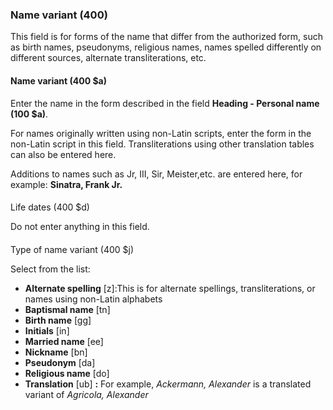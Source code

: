 ### **Name variant (400)**

This field is for forms of the name that differ from the authorized form, such as birth names, pseudonyms, religious names, names spelled differently on different sources, alternate transliterations, etc.

#### Name variant (400 $a)

Enter the name in the form described in the field **Heading - Personal name (100 $a)**.

For names originally written using non-Latin scripts, enter the form in the non-Latin script in this field. Transliterations using other translation tables can also be entered here.

Additions to names such as Jr, III, Sir, Meister,etc. are entered here, for example: **Sinatra, Frank Jr.**

####
Life dates (400 $d)

Do not enter anything in this field.

####
Type of name variant (400 $j)

Select from the list:

- **Alternate spelling** [z]:This is for alternate spellings, transliterations, or names using non-Latin alphabets
- **Baptismal name** [tn]
- **Birth name** [gg]
- **Initials** [in]
- **Married name** [ee]
- **Nickname** [bn]
- **Pseudonym** [da]
- **Religious name** [do]
- **Translation** [ub] **:** For example, _Ackermann, Alexander_ is a translated variant of _Agricola, Alexander_